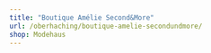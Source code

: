 ```yaml
---
title: "Boutique Amélie Second&More"
url: /oberhaching/boutique-amelie-secondundmore/
shop: Modehaus
---
```

